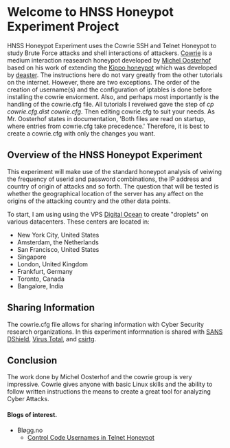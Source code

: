 # Welcome to HNSS Honeypot Experiment Project
HNSS Honeypot Experiment uses the Cowrie SSH and Telnet Honeypot to study Brute Force attacks and shell interactions of  attackers. [Cowrie](https://www.cowrie.org) is a medium interaction reasearch honeypot developed by [Michel Oosterhof](http://www.micheloosterhof.com/) based on his work of extending the [Kippo honeypot](http://en.wikipedia.org/wiki/Kippo) which was developed by [deaster](https://github.com/desaster).
The instructions here do not vary greatly from the other tutorials on the internet. However, there are two exceptions. The order of the creation of username(s) and the configuration of iptables is done before installing the cowrie enviorment. Also, and perhaps most importantly is the handling of the cowrie.cfg file. All tutorials I reveiwed gave the step of *cp cowrie.cfg.dist cowrie.cfg*. Then editing cowrie.cfg to suit your needs. As Mr. Oosterhof states in documentation, 'Both files are read on startup, where entries from cowrie.cfg take precedence.' Therefore, it is best to create a cowrie.cfg with only the changes you want. 

## Overview of the HNSS Honeypot Experiment
This experiment will make use of the standard honeypot analysis of veiwing the frequency of userid and password combinations, the IP address and country of origin of attacks and so forth. The question that will be  tested is whether the geographical location of the server has any affect on the origins of the attacking country and the other data points.

To start, I am using using the VPS [Digital Ocean](https://m.do.co/c/6de21b7fa280) to create "droplets" on various datacenters. These centers are located in:
- New York City, United States
- Amsterdam, the Netherlands
- San Francisco, United States
- Singapore
- London, United Kingdom
- Frankfurt, Germany
- Toronto, Canada
- Bangalore, India

## Sharing Information
The cowrie.cfg file allows for sharing information with Cyber Security research organizations. In this experiment informnation is shared with [SANS DShield](https://isc.sans.edu/ssh.html), [Virus Total](https://www.virustotal.com/), and [csirtg](https://csirtg.io).

## Conclusion
The work done by Michel Oosterhof and the cowrie group is very impressive. Cowrie gives anyone with basic Linux skills and the ability to follow written instructions the means to create a great tool for analyzing Cyber Attacks.

#### Blogs of interest.
- Bløgg.no
  - [Control Code Usernames in Telnet Honeypot](https://bløgg.no/2017/12/control-code-usernames-in-telnet-honeypot/)
